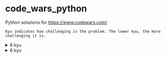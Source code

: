 # code_wars_python
Python solutions for https://www.codewars.com/

```Kyu indicates how challenging is the problem. The lower kyu, the more challenging it is.```

<details>
  <summary>8 kyu</summary>
  <a href="https://github.com/jerryntom/code_wars_python/tree/main/8%20kyu/Flick%20switch">Flick switch</a>
</details>
<details>
  <summary>6 kyu</summary>
  <a href="https://github.com/jerryntom/code_wars_python/tree/main/6%20kyu/Multiples%20of%203%20or%205">Multiples of 3 or 5</a><br>
  <a href="https://github.com/jerryntom/code_wars_python/tree/main/6%20kyu/Take%20a%20ten%20minutes%20walk">Take ten minutes walk</a><br>
  <a href="https://github.com/jerryntom/code_wars_python/tree/main/6%20kyu/Tribonacci">Tribonacci</a><br>
</details>
